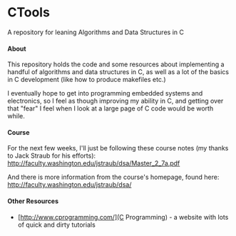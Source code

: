 # CTools
A repository for leaning Algorithms and Data Structures in C

#### About
This repository holds the code and some resources about implementing a handful of algorithms and data structures 
in C, as well as a lot of the basics in C development (like how to produce makefiles etc.)

I eventually hope to get into programming embedded systems and electronics, so I feel as though improving
my ability in C, and getting over that "fear" I feel when I look at a large page of C code would be worth while.

#### Course
For the next few weeks, I'll just be following these course notes (my thanks to Jack Straub for his efforts):  
http://faculty.washington.edu/jstraub/dsa/Master_2_7a.pdf

And there is more information from the course's homepage, found here:  
http://faculty.washington.edu/jstraub/dsa/


#### Other Resources
* [http://www.cprogramming.com/](C Programming) - a website with lots of quick and dirty tutorials
